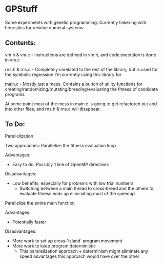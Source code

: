# GPStuff
Some experiments with genetic programming. Currently tinkering with heuristics for residue numeral systems.

## Contents:
vm.h & vm.c - Instructions are defined in vm.h, and code execution is done in vm.c

rns.h & rns.c - Completely unrelated to the rest of the library, but is used for the symbolic regression I'm currently using this library for

main.c - Mostly just a mess. Contains a bunch of utility functions for creating/randomizing/mutating/breeding/evaluating the fitness of candidate programs.

At some point most of the mess in main.c is going to get refactored out and into other files, and rns.h & rns.c will disappear.

## To Do:

Parallelization

Two approaches:
Parallelize the fitness evaluation loop

Advantages:
- Easy to do. Possibly 1 line of OpenMP directives

Disadvantages:
- Low benefits, especially for problems with low trial numbers
    - Switching between a main thread to cross-breed and the others to evaluate fitness ends up eliminating most of the speedup

Parallelize the entire main function

Advantages:
- Potentially faster

Disadvantages:
- More work to set up cross-'island' program movement
- More work to keep program deterministic
    - This parallelization approach + determinism might eliminate any speed advantages this approach would have over the other
    
    
